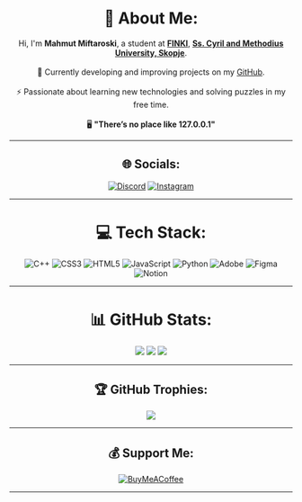 
<div align="center">

# 💫 About Me:
Hi, I'm **Mahmut Miftaroski**, a student at [**FINKI**](https://www.finki.ukim.mk), [**Ss. Cyril and Methodius University, Skopje**](https://ukim.edu.mk/).<br>  
🔭 Currently developing and improving projects on my [GitHub](https://github.com/mahmutmft).<br>  
⚡ Passionate about learning new technologies and solving puzzles in my free time.<br>  
🖥️ **"There’s no place like 127.0.0.1"**

---

## 🌐 Socials:
[![Discord](https://img.shields.io/badge/Discord-%237289DA.svg?logo=discord&logoColor=white)](https://discord.gg/muty00) [![Instagram](https://img.shields.io/badge/Instagram-%23E4405F.svg?logo=Instagram&logoColor=white)](https://instagram.com/mahmut.mft)  

---

# 💻 Tech Stack:
![C++](https://img.shields.io/badge/c++-%2300599C.svg?style=for-the-badge&logo=c%2B%2B&logoColor=white) ![CSS3](https://img.shields.io/badge/css3-%231572B6.svg?style=for-the-badge&logo=css3&logoColor=white) ![HTML5](https://img.shields.io/badge/html5-%23E34F26.svg?style=for-the-badge&logo=html5&logoColor=white) ![JavaScript](https://img.shields.io/badge/javascript-%23323330.svg?style=for-the-badge&logo=javascript&logoColor=%23F7DF1E) ![Python](https://img.shields.io/badge/python-3670A0?style=for-the-badge&logo=python&logoColor=ffdd54) ![Adobe](https://img.shields.io/badge/adobe-%23FF0000.svg?style=for-the-badge&logo=adobe&logoColor=white) ![Figma](https://img.shields.io/badge/figma-%23F24E1E.svg?style=for-the-badge&logo=figma&logoColor=white) ![Notion](https://img.shields.io/badge/Notion-%23000000.svg?style=for-the-badge&logo=notion&logoColor=white)  

---

# 📊 GitHub Stats:
![](https://github-readme-stats.vercel.app/api?username=mahmutmft&theme=merko&hide_border=false&include_all_commits=true&count_private=false)
![](https://github-readme-streak-stats.herokuapp.com/?user=mahmutmft&theme=merko&hide_border=false)
![](https://github-readme-stats.vercel.app/api/top-langs/?username=mahmutmft&theme=merko&hide_border=false&include_all_commits=true&count_private=false&layout=compact)  

---

## 🏆 GitHub Trophies:
![](https://github-profile-trophy.vercel.app/?username=mahmutmft&theme=radical&no-frame=false&no-bg=false&margin-w=4)  

---

## 💰 Support Me:
[![BuyMeACoffee](https://img.shields.io/badge/Buy%20Me%20a%20Coffee-ffdd00?style=for-the-badge&logo=buy-me-a-coffee&logoColor=black)](https://buymeacoffee.com/mahmutmft)  

---

</div>
